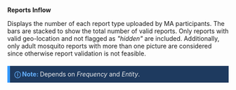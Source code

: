 <style>
.note-block {
    background-color: #1e3a5f;
    border-left: 6px solid #3399ff;
    padding: 10px;
    margin: 20px 0;
    color: #eeeeee;
    display: flex;
    align-items: center;
}
.note-block p {
    margin: 0;
}
.note-block strong {
    color: #66b2ff;
}
</style>

<h2 style="font-size:14px"> Reports Inflow </h2>

Displays the number of each report type uploaded by MA participants. The bars are stacked to show the total number of valid reports. Only reports with valid geo-location and not flagged as *"hidden"* are included. Additionally, only adult mosquito reports with more than one picture are considered since otherwise report validation is not feasible.

<div class="note-block">
    <p><strong> ⓘ Note: </strong> Depends on <i>Frequency</i> and <i>Entity</i>.</p>
</div>
